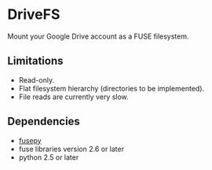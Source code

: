 DriveFS
=======

Mount your Google Drive account as a FUSE filesystem.

Limitations
-----------

  * Read-only.
  * Flat filesystem hierarchy (directories to be implemented).
  * File reads are currently very slow.
 
Dependencies
------------

  * [fusepy](http://code.google.com/p/fusepy/)
  * fuse libraries version 2.6 or later
  * python 2.5 or later
